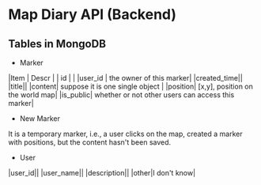 # Map Diary API (Backend)

## Tables in MongoDB

- Marker

|Item | Descr |
| id | |
|user_id | the owner of this marker|
|created_time||
|title||
|content| suppose it is one single object |
|position| \[x,y\], position on the world map|
|is_public| whether or not other users can access this marker|

- New Marker

It is a temporary marker, i.e., a user clicks on the map, created a marker with positions, but the content hasn't been saved.

- User

|user_id||
|user_name||
|description||
|other|I don't know|